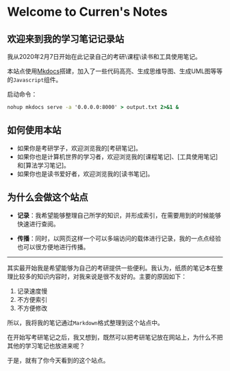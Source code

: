 # Welcome to Curren's Notes

欢迎来到我的学习笔记记录站
---

我从2020年2月7日开始在此记录自己的考研\课程\读书和工具使用笔记。

本站点使用[Mkdocs](https://mkdocs.org)搭建，加入了一些代码高亮、生成思维导图、生成UML图等等的`Javascript`组件。

启动命令：

```cmd
nohup mkdocs serve -a '0.0.0.0:8000' > output.txt 2>&1 &
```

## 如何使用本站

- 如果你是考研学子，欢迎浏览我的[考研笔记]。
- 如果你也是计算机世界的学习者，欢迎浏览我的[课程笔记]、[工具使用笔记]和[算法学习笔记]。
- 如果你也是读书爱好者，欢迎浏览我的[读书笔记]。

## 为什么会做这个站点

- **记录**：我希望能够整理自己所学的知识，并形成索引，在需要用到的时候能够快速进行查阅。

- **传播**：同时，以网页这样一个可以多端访问的载体进行记录，我的一点点经验也可以很方便地进行传播。

---

其实最开始我是希望能够为自己的考研提供一些便利。我认为，纸质的笔记本在整理比较多的知识内容时，对我来说是很不友好的。主要的原因如下：

1. 记录速度慢
2. 不方便索引
3. 不方便修改

所以，我将我的笔记通过`Markdown`格式整理到这个站点中。

在开始写考研笔记之后，我又想到，既然可以把考研笔记放在网站上，为什么不把其他的学习笔记也放进来呢？

于是，就有了你今天看到的这个站点。
